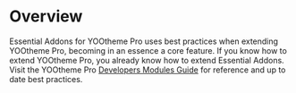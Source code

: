 # Overview

Essential Addons for YOOtheme Pro uses best practices when extending YOOtheme Pro, becoming in an essence a core feature. If you know how to extend YOOtheme Pro, you already know how to extend Essential Addons. Visit the YOOtheme Pro [Developers Modules Guide](https://yootheme.com/support/yootheme-pro/joomla/developers-modules) for reference and up to date best practices.
